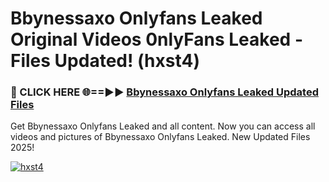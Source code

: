 # Bbynessaxo Onlyfans Leaked Original Videos 0nlyFans Leaked - Files Updated! (hxst4)

<h3>🔴 CLICK HERE 🌐==►► <a href="https://tinyurl.com/2jnfzry5" rel="nofollow">Bbynessaxo Onlyfans Leaked Updated Files</a></h3>

Get Bbynessaxo Onlyfans Leaked and all content. Now you can access all videos and pictures of Bbynessaxo Onlyfans Leaked. New Updated Files 2025!

[![hxst4](https://i.imgur.com/GyGTBgg.gif)](https://tinyurl.com/2jnfzry5)
